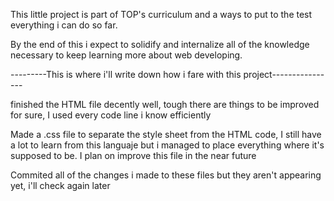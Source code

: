 This little project is part of TOP's curriculum and a ways to put to the test
everything i can do so far.

By the end of this i expect to solidify and internalize all of the knowledge necessary
to keep learning more about web developing.

---------This is where i'll write down how i fare with this project----------------

finished the HTML file decently well, tough there are things to be improved for sure, I used every code line i know efficiently

Made a .css file to separate the style sheet from the HTML code, I still have a lot to learn from this languaje but i managed to place everything where it's supposed to be. I plan on improve this file in the near future 

Commited all of the changes i made to these files but they aren't appearing yet, i'll check again later
